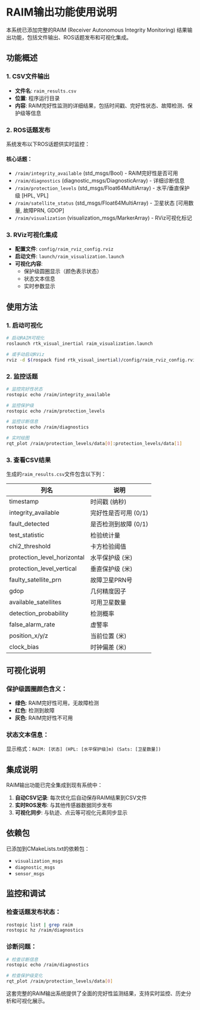 # RAIM输出功能使用说明

本系统已添加完整的RAIM (Receiver Autonomous Integrity Monitoring) 结果输出功能，包括文件输出、ROS话题发布和可视化集成。

## 功能概述

### 1. CSV文件输出
- **文件名**: `raim_results.csv`
- **位置**: 程序运行目录
- **内容**: RAIM完好性监测的详细结果，包括时间戳、完好性状态、故障检测、保护级等信息

### 2. ROS话题发布
系统发布以下ROS话题供实时监控：

#### 核心话题：
- `/raim/integrity_available` (std_msgs/Bool) - RAIM完好性是否可用
- `/raim/diagnostics` (diagnostic_msgs/DiagnosticArray) - 详细诊断信息
- `/raim/protection_levels` (std_msgs/Float64MultiArray) - 水平/垂直保护级 [HPL, VPL]
- `/raim/satellite_status` (std_msgs/Float64MultiArray) - 卫星状态 [可用数量, 故障PRN, GDOP]
- `/raim/visualization` (visualization_msgs/MarkerArray) - RViz可视化标记

### 3. RViz可视化集成
- **配置文件**: `config/raim_rviz_config.rviz`
- **启动文件**: `launch/raim_visualization.launch`
- **可视化内容**:
  - 保护级圆圈显示（颜色表示状态）
  - 状态文本信息
  - 实时参数显示

## 使用方法

### 1. 启动可视化
```bash
# 启动RAIM可视化
roslaunch rtk_visual_inertial raim_visualization.launch

# 或手动启动RViz
rviz -d $(rospack find rtk_visual_inertial)/config/raim_rviz_config.rviz
```

### 2. 监控话题
```bash
# 监控完好性状态
rostopic echo /raim/integrity_available

# 监控保护级
rostopic echo /raim/protection_levels

# 监控诊断信息
rostopic echo /raim/diagnostics

# 实时绘图
rqt_plot /raim/protection_levels/data[0]:protection_levels/data[1]
```

### 3. 查看CSV结果
生成的`raim_results.csv`文件包含以下列：

| 列名 | 说明 |
|------|------|
| timestamp | 时间戳 (纳秒) |
| integrity_available | 完好性是否可用 (0/1) |
| fault_detected | 是否检测到故障 (0/1) |
| test_statistic | 检验统计量 |
| chi2_threshold | 卡方检验阈值 |
| protection_level_horizontal | 水平保护级 (米) |
| protection_level_vertical | 垂直保护级 (米) |
| faulty_satellite_prn | 故障卫星PRN号 |
| gdop | 几何精度因子 |
| available_satellites | 可用卫星数量 |
| detection_probability | 检测概率 |
| false_alarm_rate | 虚警率 |
| position_x/y/z | 当前位置 (米) |
| clock_bias | 时钟偏差 (米) |

## 可视化说明

### 保护级圆圈颜色含义：
- **绿色**: RAIM完好性可用，无故障检测
- **红色**: 检测到故障
- **灰色**: RAIM完好性不可用

### 状态文本信息：
显示格式：`RAIM: [状态] (HPL: [水平保护级]m) (Sats: [卫星数量])`

## 集成说明

RAIM输出功能已完全集成到现有系统中：

1. **自动CSV记录**: 每次优化后自动保存RAIM结果到CSV文件
2. **实时ROS发布**: 与其他传感器数据同步发布
3. **可视化同步**: 与轨迹、点云等可视化元素同步显示

## 依赖包

已添加到CMakeLists.txt的依赖包：
- `visualization_msgs`
- `diagnostic_msgs` 
- `sensor_msgs`

## 监控和调试

### 检查话题发布状态：
```bash
rostopic list | grep raim
rostopic hz /raim/diagnostics
```

### 诊断问题：
```bash
# 检查诊断信息
rostopic echo /raim/diagnostics

# 检查保护级变化
rqt_plot /raim/protection_levels/data[0]
```

这套完整的RAIM输出系统提供了全面的完好性监测结果，支持实时监控、历史分析和可视化展示。